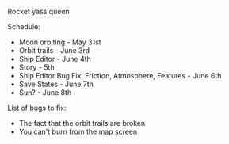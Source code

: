 Rocket yass queen

Schedule:
* Moon orbiting - May 31st
* Orbit trails - June 3rd
* Ship Editor - June 4th
* Story -  5th
* Ship Editor Bug Fix, Friction, Atmosphere, Features - June 6th
* Save States - June 7th
* Sun? - June 8th


List of bugs to fix:
* The fact that the orbit trails are broken
* You can't burn from the map screen